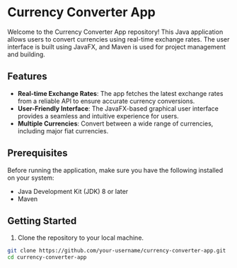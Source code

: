 # Currency Converter App

Welcome to the Currency Converter App repository! This Java application allows users to convert currencies using real-time exchange rates. The user interface is built using JavaFX, and Maven is used for project management and building.

## Features

- **Real-time Exchange Rates**: The app fetches the latest exchange rates from a reliable API to ensure accurate currency conversions.
- **User-Friendly Interface**: The JavaFX-based graphical user interface provides a seamless and intuitive experience for users.
- **Multiple Currencies**: Convert between a wide range of currencies, including major fiat currencies.

## Prerequisites

Before running the application, make sure you have the following installed on your system:

- Java Development Kit (JDK) 8 or later
- Maven

## Getting Started

1. Clone the repository to your local machine.

```bash
git clone https://github.com/your-username/currency-converter-app.git
cd currency-converter-app
